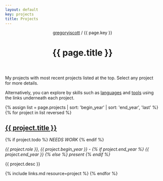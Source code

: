 ```yaml
---
layout: default
key: projects
title: Projects
---
```


<header>
  <nav>
    <a href="/">gregoryjscott</a> / {{ page.key }}
  </nav>

  <h1>{{ page.title }}</h1>
</header>

<section markdown="1">
My projects with most recent projects listed at the top. Select any project for more details.

Alternatively, you can explore by skills such as [languages](/languages) and [tools](/tools) using the links underneath each project.
</section>

<section>
{% assign list = page.projects | sort: 'begin_year' | sort: 'end_year', 'last' %}
{% for project in list reversed %}
  <h1><a href="{{ project.url }}">{{ project.title }}</a></h1>

  {% if project.todo %} *NEEDS WORK* {% endif %}

  <p>
  <em>
    {{ project.role }}, {{ project.begin_year }} -
      {% if project.end_year %}
        {{ project.end_year }}
      {% else %}
        present
      {% endif %}
  </em>
  </p>

  <p>{{ project.desc }}</p>

  {% include links.md resource=project %}
{% endfor %}
</section>
